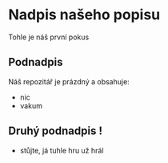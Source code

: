 # Nadpis našeho popisu
Tohle je náš první pokus
## Podnadpis
Náš repozitář je prázdný a obsahuje:
- nic
- vakum
## Druhý podnadpis !
- stůjte, já tuhle hru už hrál
